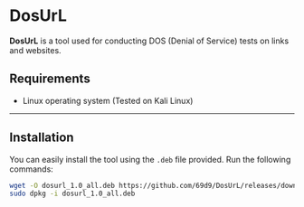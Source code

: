 # DosUrL

**DosUrL** is a tool used for conducting DOS (Denial of Service) tests on links and websites.

## **Requirements**
- Linux operating system (Tested on Kali Linux)

---

## **Installation**
You can easily install the tool using the `.deb` file provided. Run the following commands:

```bash
wget -O dosurl_1.0_all.deb https://github.com/69d9/DosUrL/releases/download/v1.0/dosurl_1.0_all.deb
sudo dpkg -i dosurl_1.0_all.deb
